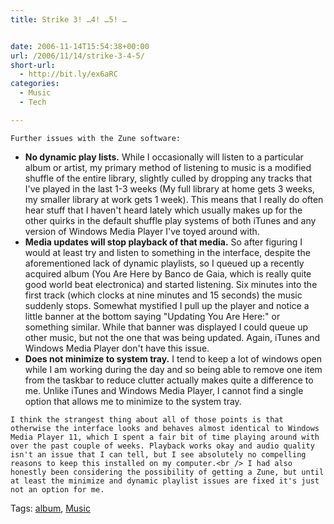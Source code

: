 ```yaml
---
title: Strike 3! …4! …5! …


date: 2006-11-14T15:54:38+00:00
url: /2006/11/14/strike-3-4-5/
short-url:
  - http://bit.ly/ex6aRC
categories:
  - Music
  - Tech

---
```

<div class='microid-mailto+http:sha1:d4354a9b671cb8ce200d0bb41e1c1cfd8fe77787'>
  
    Further issues with the Zune software:
  
  
  <ul>
    <li>
      <strong>No dynamic play lists.</strong> While I occasionally will listen to a particular album or artist, my primary method of listening to music is a modified shuffle of the entire library, slightly culled by dropping any tracks that I've played in the last 1-3 weeks (My full library at home gets 3 weeks, my smaller library at work gets 1 week). This means that I really do often hear stuff that I haven't heard lately which usually makes up for the other quirks in the default shuffle play systems of both iTunes and any version of Windows Media Player I've toyed around with.
    </li>
    <li>
      <strong>Media updates will stop playback of that media.</strong> So after figuring I would at least try and listen to something in the interface, despite the aforementioned lack of dynamic playlists, so I queued up a recently acquired album (You Are Here by Banco de Gaia, which is really quite good world beat electronica) and started listening. Six minutes into the first track (which clocks at nine minutes and 15 seconds) the music suddenly stops. Somewhat mystified I pull up the player and notice a little banner at the bottom saying "Updating You Are Here:" or something similar. While that banner was displayed I could queue up other music, but not the one that was being updated. Again, iTunes and Windows Media Player don't have this issue.
    </li>
    <li>
      <strong>Does not minimize to system tray.</strong> I tend to keep a lot of windows open while I am working during the day and so being able to remove one item from the taskbar to reduce clutter actually makes quite a difference to me. Unlike iTunes and Windows Media Player, I cannot find a single option that allows me to minimize to the system tray.
    </li>
  </ul>
  
  
    I think the strangest thing about all of those points is that otherwise the interface looks and behaves almost identical to Windows Media Player 11, which I spent a fair bit of time playing around with over the past couple of weeks. Playback works okay and audio quality isn't an issue that I can tell, but I see absolutely no compelling reasons to keep this installed on my computer.<br /> I had also honestly been considering the possibility of getting a Zune, but until at least the minimize and dynamic playlist issues are fixed it's just not an option for me.
  
</div>

<div class="st-post-tags">
  Tags: <a href="http://www.cavort.org/tag/album/" title="album" rel="tag">album</a>, <a href="http://www.cavort.org/tag/music/" title="Music" rel="tag">Music</a><br />
</div>